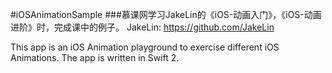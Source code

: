 #iOSAnimationSample
###慕课网学习JakeLin的《iOS-动画入门》，《iOS-动画进阶》时，完成课中的例子。
JakeLin: <https://github.com/JakeLin>  

This app is an iOS Animation playground to exercise different iOS Animations. The app is written in Swift 2.
